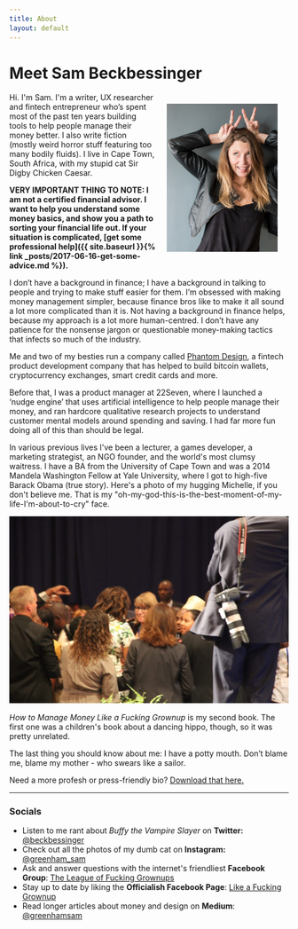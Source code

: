 ```yaml
---
title: About
layout: default
---
```

# Meet Sam Beckbessinger

<img src="images/sambeckbessinger.jpg" alt="Sam Beckbessinger" style="max-width:200px;margin:20px" align="right">

Hi. I'm Sam. I'm a writer, UX researcher and fintech entrepreneur who’s spent most of the past ten years building tools to help people manage their money better. I also write fiction (mostly weird horror stuff featuring too many bodily fluids). I live in Cape Town, South Africa, with my stupid cat Sir Digby Chicken Caesar.

**VERY IMPORTANT THING TO NOTE: I am not a certified financial advisor. I want to help you understand some money basics, and show you a path to sorting your financial life out. If your situation is complicated, [get some professional help]({{ site.baseurl }}{% link _posts/2017-06-16-get-some-advice.md %}).**

I don’t have a background in finance; I have a background in talking to people and trying to make stuff easier for them. I’m obsessed with making money management simpler, because finance bros like to make it all sound a lot more complicated than it is. Not having a background in finance helps, because my approach is a lot more human-centred. I don’t have any patience for the nonsense jargon or questionable money-making tactics that infects so much of the industry.

Me and two of my besties run a company called [Phantom Design](http://phantom.design/), a fintech product development company that has helped to build bitcoin wallets, cryptocurrency exchanges, smart credit cards and more.

Before that, I was a product manager at 22Seven, where I launched a ‘nudge engine’ that uses artificial intelligence to help people manage their money, and ran hardcore qualitative research projects to understand customer mental models around spending and saving. I had far more fun doing all of this than should be legal.

In various previous lives I've been a lecturer, a games developer, a marketing strategist, an NGO founder, and the world's most clumsy waitress. I have a BA from the University of Cape Town and was a 2014 Mandela Washington Fellow at Yale University, where I got to high-five Barack Obama (true story). Here's a photo of my hugging Michelle, if you don't believe me. That is my "oh-my-god-this-is-the-best-moment-of-my-life-I'm-about-to-cry" face.

<img src="images/michelle.jpg" alt="Michelle Obama yo" style="max-width:100%" class="image.left">

*How to Manage Money Like a Fucking Grownup* is my second book. The first one was a children's book about a dancing hippo, though, so it was pretty unrelated.

The last thing you should know about me: I have a potty mouth. Don’t blame me, blame my mother - who swears like a sailor.

Need a more profesh or press-friendly bio? <a href="/downloads/Formal Biography - Sam Beckbessinger.pdf" download>Download that here.</a>

----------------

### Socials

- Listen to me rant about *Buffy the Vampire Slayer* on **Twitter:** [@beckbessinger](https://twitter.com/beckbessinger)
- Check out all the photos of my dumb cat on **Instagram:** [@greenham_sam](https://www.instagram.com/greenham_sam/)
- Ask and answer questions with the internet's friendliest **Facebook Group**: [The League of Fucking Grownups](https://www.facebook.com/groups/leagueofgrownups/)
- Stay up to date by liking the **Officialish Facebook Page**: [Like a Fucking Grownup](https://www.facebook.com/likeagrownup/)
- Read longer articles about money and design on **Medium**: [@greenhamsam](https://medium.com/@greenhamsam)
